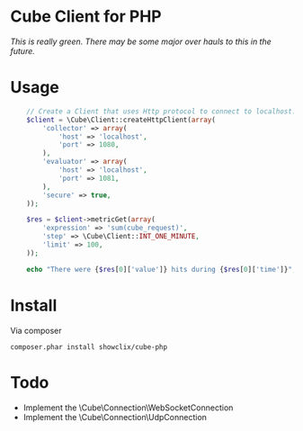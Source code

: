 # Cube Client for PHP

*This is really green.  There may be some major over hauls to this in the future.*

# Usage

```php
    // Create a Client that uses Http protocol to connect to localhost:1081
    $client = \Cube\Client::createHttpClient(array(
        'collector' => array(
            'host' => 'localhost',
            'port' => 1080,
        ),
        'evaluator' => array(
            'host' => 'localhost',
            'port' => 1081,
        ),
        'secure' => true,
    ));

    $res = $client->metricGet(array(
        'expression' => 'sum(cube_request)',
        'step' => \Cube\Client::INT_ONE_MINUTE,
        'limit' => 100,
    ));

    echo "There were {$res[0]['value']} hits during {$res[0]['time']}";
```

# Install

Via composer

    composer.phar install showclix/cube-php

# Todo

 - Implement the \Cube\Connection\WebSocketConnection
 - Implement the \Cube\Connection\UdpConnection

